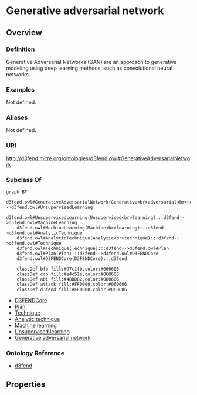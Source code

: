 # Generative adversarial network

## Overview

### Definition
Generative Adversarial Networks (GAN) are an approach to generative modeling using deep learning methods, such as convolutional neural networks.

### Examples
Not defined.

### Aliases
Not defined.

### URI
http://d3fend.mitre.org/ontologies/d3fend.owl#GenerativeAdversarialNetwork

### Subclass Of
```mermaid
graph BT
    d3fend.owl#GenerativeAdversarialNetwork(Generative<br>adversarial<br>network):::d3fend-->d3fend.owl#UnsupervisedLearning
    d3fend.owl#UnsupervisedLearning(Unsupervised<br>learning):::d3fend-->d3fend.owl#MachineLearning
    d3fend.owl#MachineLearning(Machine<br>learning):::d3fend-->d3fend.owl#AnalyticTechnique
    d3fend.owl#AnalyticTechnique(Analytic<br>technique):::d3fend-->d3fend.owl#Technique
    d3fend.owl#Technique(Technique):::d3fend-->d3fend.owl#Plan
    d3fend.owl#Plan(Plan):::d3fend-->d3fend.owl#D3FENDCore
    d3fend.owl#D3FENDCore(D3FENDCore):::d3fend
    
    classDef bfo fill:#97c1fb,color:#060606
    classDef cco fill:#e4c51e,color:#060606
    classDef abi fill:#48DD82,color:#060606
    classDef attack fill:#FF0000,color:#060606
    classDef d3fend fill:#FF0000,color:#060606
```

- [D3FENDCore](/docs/ontology/reference/model/D3FENDCore/D3FENDCore.md)
- [Plan](/docs/ontology/reference/model/D3FENDCore/Plan/Plan.md)
- [Technique](/docs/ontology/reference/model/D3FENDCore/Plan/Technique/Technique.md)
- [Analytic technique](/docs/ontology/reference/model/D3FENDCore/Plan/Technique/Analytic%20technique/Analytic%20technique.md)
- [Machine learning](/docs/ontology/reference/model/D3FENDCore/Plan/Technique/Analytic%20technique/Machine%20learning/Machine%20learning.md)
- [Unsupervised learning](/docs/ontology/reference/model/D3FENDCore/Plan/Technique/Analytic%20technique/Machine%20learning/Unsupervised%20learning/Unsupervised%20learning.md)
- [Generative adversarial network](/docs/ontology/reference/model/D3FENDCore/Plan/Technique/Analytic%20technique/Machine%20learning/Unsupervised%20learning/Generative%20adversarial%20network/Generative%20adversarial%20network.md)


### Ontology Reference
- [d3fend](http://d3fend.mitre.org/ontologies/d3fend.owl#)

## Properties
